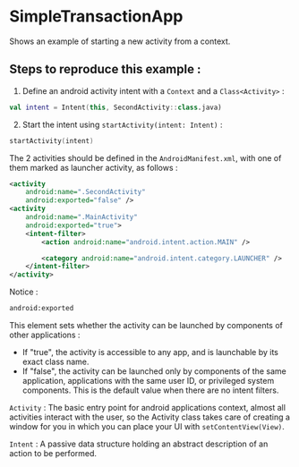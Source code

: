# SimpleTransactionApp

Shows an example of starting a new activity from a context.

## Steps to reproduce this example : 
1) Define an android activity intent with a `Context` and a `Class<Activity>` :
```kt
val intent = Intent(this, SecondActivity::class.java)
```

2) Start the intent using `startActivity(intent: Intent)` : 
```kt
startActivity(intent)
```

The 2 activities should be defined in the `AndroidManifest.xml`, with one of them marked as launcher activity, as follows : 
```xml
<activity
    android:name=".SecondActivity"
    android:exported="false" />
<activity
    android:name=".MainActivity"
    android:exported="true">
    <intent-filter>
        <action android:name="android.intent.action.MAIN" />

        <category android:name="android.intent.category.LAUNCHER" />
    </intent-filter>
</activity>
```
Notice : 
```xml
android:exported
```
This element sets whether the activity can be launched by components of other applications :
- If "true", the activity is accessible to any app, and is launchable by its exact class name.
- If "false", the activity can be launched only by components of the same application, applications with the same user ID, or privileged system components. This is the default value when there are no intent filters.


`Activity` : The basic entry point for android applications context, almost all activities interact with the user, 
so the Activity class takes care of creating a window for you in which you can place your UI with `setContentView(View)`.

`Intent` : A passive data structure holding an abstract description of an action to be performed.
